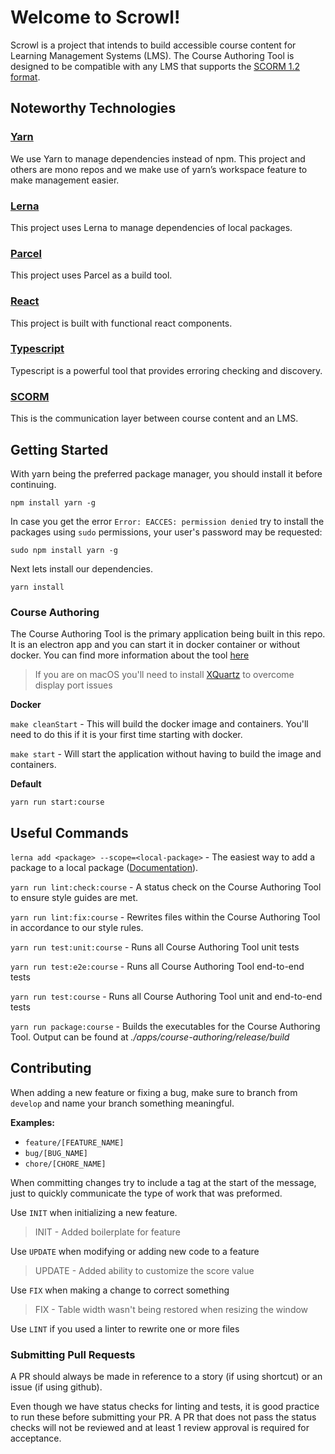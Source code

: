 # Welcome to Scrowl!

Scrowl is a project that intends to build accessible course content for Learning Management Systems (LMS). The Course Authoring Tool is designed to be compatible with any LMS that supports the [SCORM 1.2 format](https://scorm.com/scorm-explained/technical-scorm/scorm-12-overview-for-developers/).

## Noteworthy Technologies

### [Yarn](https://yarnpkg.com/)

We use Yarn to manage dependencies instead of npm. This project and others are mono repos and we make use of yarn’s workspace feature to make management easier.

### [Lerna](https://lerna.js.org/)

This project uses Lerna to manage dependencies of local packages.

### [Parcel](https://parceljs.org/)

This project uses Parcel as a build tool.

### [React](https://reactjs.org/)

This project is built with functional react components.

### [Typescript](https://www.typescriptlang.org/)

Typescript is a powerful tool that provides erroring checking and discovery.

### [SCORM](https://scorm.com/scorm-explained/technical-scorm/scorm-12-overview-for-developers/)

This is the communication layer between course content and an LMS.

## Getting Started

With yarn being the preferred package manager, you should install it before continuing.

`npm install yarn -g`

In case you get the error `Error: EACCES: permission denied` try to install the packages using `sudo` permissions, your user's password may be requested:

`sudo npm install yarn -g`

Next lets install our dependencies.

`yarn install`

### Course Authoring

The Course Authoring Tool is the primary application being built in this repo. It is an electron app and you can start it in docker container or without docker. You can find more information about the tool [here](./apps/course-authoring/README.md)

> If you are on macOS you'll need to install [XQuartz](https://www.xquartz.org/) to overcome display port issues

**Docker**

`make cleanStart` - This will build the docker image and containers. You'll need to do this if it is your first time starting with docker.

`make start` - Will start the application without having to build the image and containers.

**Default**

`yarn run start:course`

## Useful Commands

`lerna add <package> --scope=<local-package>` - The easiest way to add a package to a local package ([Documentation](https://github.com/lerna/lerna/tree/main/commands/add)).

`yarn run lint:check:course` - A status check on the Course Authoring Tool to ensure style guides are met.

`yarn run lint:fix:course` - Rewrites files within the Course Authoring Tool in accordance to our style rules.

`yarn run test:unit:course` - Runs all Course Authoring Tool unit tests

`yarn run test:e2e:course` - Runs all Course Authoring Tool end-to-end tests

`yarn run test:course` - Runs all Course Authoring Tool unit and end-to-end tests

`yarn run package:course` - Builds the executables for the Course Authoring Tool. Output can be found at _./apps/course-authoring/release/build_

## Contributing

When adding a new feature or fixing a bug, make sure to branch from `develop` and name your branch something meaningful.

**Examples:**

- `feature/[FEATURE_NAME]`
- `bug/[BUG_NAME]`
- `chore/[CHORE_NAME]`

When committing changes try to include a tag at the start of the message, just to quickly communicate the type of work that was preformed.

Use `INIT` when initializing a new feature.

> INIT - Added boilerplate for feature

Use `UPDATE` when modifying or adding new code to a feature

> UPDATE - Added ability to customize the score value

Use `FIX` when making a change to correct something

> FIX - Table width wasn't being restored when resizing the window

Use `LINT` if you used a linter to rewrite one or more files

### Submitting Pull Requests

A PR should always be made in reference to a story (if using shortcut) or an issue (if using github).

Even though we have status checks for linting and tests, it is good practice to run these before submitting your PR. A PR that does not pass the status checks will not be reviewed and at least 1 review approval is required for acceptance.
